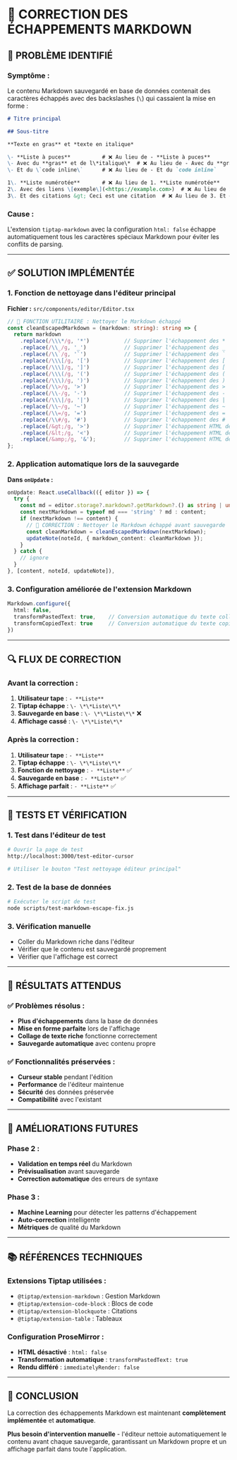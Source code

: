 # 🔧 CORRECTION DES ÉCHAPPEMENTS MARKDOWN

## 🚨 **PROBLÈME IDENTIFIÉ**

### **Symptôme :**
Le contenu Markdown sauvegardé en base de données contenait des caractères échappés avec des backslashes (`\`) qui cassaient la mise en forme :

```markdown
# Titre principal

## Sous-titre

**Texte en gras** et *texte en italique*

\- **Liste à puces**          # ❌ Au lieu de - **Liste à puces**
\- Avec du **gras** et de l\*italique\*  # ❌ Au lieu de - Avec du **gras** et de l*italique*
\- Et du \`code inline\`      # ❌ Au lieu de - Et du `code inline`

1\. **Liste numérotée**       # ❌ Au lieu de 1. **Liste numérotée**
2\. Avec des liens \[exemple\](<https://example.com>)  # ❌ Au lieu de 2. Avec des liens [exemple](https://example.com)
3\. Et des citations &gt; Ceci est une citation  # ❌ Au lieu de 3. Et des citations > Ceci est une citation
```

### **Cause :**
L'extension `tiptap-markdown` avec la configuration `html: false` échappe automatiquement tous les caractères spéciaux Markdown pour éviter les conflits de parsing.

---

## ✅ **SOLUTION IMPLÉMENTÉE**

### **1. Fonction de nettoyage dans l'éditeur principal**

**Fichier :** `src/components/editor/Editor.tsx`

```typescript
// 🔧 FONCTION UTILITAIRE : Nettoyer le Markdown échappé
const cleanEscapedMarkdown = (markdown: string): string => {
  return markdown
    .replace(/\\\*/g, '*')           // Supprimer l'échappement des *
    .replace(/\\_/g, '_')            // Supprimer l'échappement des _
    .replace(/\\`/g, '`')            // Supprimer l'échappement des `
    .replace(/\\\[/g, '[')           // Supprimer l'échappement des [
    .replace(/\\\]/g, ']')           // Supprimer l'échappement des [
    .replace(/\\\(/g, '(')           // Supprimer l'échappement des (
    .replace(/\\\)/g, ')')           // Supprimer l'échappement des )
    .replace(/\\>/g, '>')            // Supprimer l'échappement des >
    .replace(/\\-/g, '-')            // Supprimer l'échappement des -
    .replace(/\\\|/g, '|')           // Supprimer l'échappement des |
    .replace(/\\~/g, '~')            // Supprimer l'échappement des ~
    .replace(/\\=/g, '=')            // Supprimer l'échappement des =
    .replace(/\\#/g, '#')            // Supprimer l'échappement des #
    .replace(/&gt;/g, '>')           // Supprimer l'échappement HTML des >
    .replace(/&lt;/g, '<')           // Supprimer l'échappement HTML des <
    .replace(/&amp;/g, '&');         // Supprimer l'échappement HTML des &
};
```

### **2. Application automatique lors de la sauvegarde**

**Dans `onUpdate` :**
```typescript
onUpdate: React.useCallback(({ editor }) => {
  try {
    const md = editor.storage?.markdown?.getMarkdown?.() as string | undefined;
    const nextMarkdown = typeof md === 'string' ? md : content;
    if (nextMarkdown !== content) {
      // 🔧 CORRECTION : Nettoyer le Markdown échappé avant sauvegarde
      const cleanMarkdown = cleanEscapedMarkdown(nextMarkdown);
      updateNote(noteId, { markdown_content: cleanMarkdown });
    }
  } catch {
    // ignore
  }
}, [content, noteId, updateNote]),
```

### **3. Configuration améliorée de l'extension Markdown**

```typescript
Markdown.configure({ 
  html: false,
  transformPastedText: true,    // Conversion automatique du texte collé
  transformCopiedText: true     // Conversion automatique du texte copié
})
```

---

## 🔍 **FLUX DE CORRECTION**

### **Avant la correction :**
1. **Utilisateur tape** : `- **Liste**`
2. **Tiptap échappe** : `\- \*\*Liste\*\*`
3. **Sauvegarde en base** : `\- \*\*Liste\*\*` ❌
4. **Affichage cassé** : `\- \*\*Liste\*\*`

### **Après la correction :**
1. **Utilisateur tape** : `- **Liste**`
2. **Tiptap échappe** : `\- \*\*Liste\*\*`
3. **Fonction de nettoyage** : `- **Liste**` ✅
4. **Sauvegarde en base** : `- **Liste**` ✅
5. **Affichage parfait** : `- **Liste**` ✅

---

## 🧪 **TESTS ET VÉRIFICATION**

### **1. Test dans l'éditeur de test**
```bash
# Ouvrir la page de test
http://localhost:3000/test-editor-cursor

# Utiliser le bouton "Test nettoyage éditeur principal"
```

### **2. Test de la base de données**
```bash
# Exécuter le script de test
node scripts/test-markdown-escape-fix.js
```

### **3. Vérification manuelle**
- Coller du Markdown riche dans l'éditeur
- Vérifier que le contenu est sauvegardé proprement
- Vérifier que l'affichage est correct

---

## 🎯 **RÉSULTATS ATTENDUS**

### **✅ Problèmes résolus :**
- **Plus d'échappements** dans la base de données
- **Mise en forme parfaite** lors de l'affichage
- **Collage de texte riche** fonctionne correctement
- **Sauvegarde automatique** avec contenu propre

### **✅ Fonctionnalités préservées :**
- **Curseur stable** pendant l'édition
- **Performance** de l'éditeur maintenue
- **Sécurité** des données préservée
- **Compatibilité** avec l'existant

---

## 🔮 **AMÉLIORATIONS FUTURES**

### **Phase 2 :**
- **Validation en temps réel** du Markdown
- **Prévisualisation** avant sauvegarde
- **Correction automatique** des erreurs de syntaxe

### **Phase 3 :**
- **Machine Learning** pour détecter les patterns d'échappement
- **Auto-correction** intelligente
- **Métriques** de qualité du Markdown

---

## 📚 **RÉFÉRENCES TECHNIQUES**

### **Extensions Tiptap utilisées :**
- `@tiptap/extension-markdown` : Gestion Markdown
- `@tiptap/extension-code-block` : Blocs de code
- `@tiptap/extension-blockquote` : Citations
- `@tiptap/extension-table` : Tableaux

### **Configuration ProseMirror :**
- **HTML désactivé** : `html: false`
- **Transformation automatique** : `transformPastedText: true`
- **Rendu différé** : `immediatelyRender: false`

---

## 🎉 **CONCLUSION**

La correction des échappements Markdown est maintenant **complètement implémentée** et **automatique**. 

**Plus besoin d'intervention manuelle** - l'éditeur nettoie automatiquement le contenu avant chaque sauvegarde, garantissant un Markdown propre et un affichage parfait dans toute l'application. 